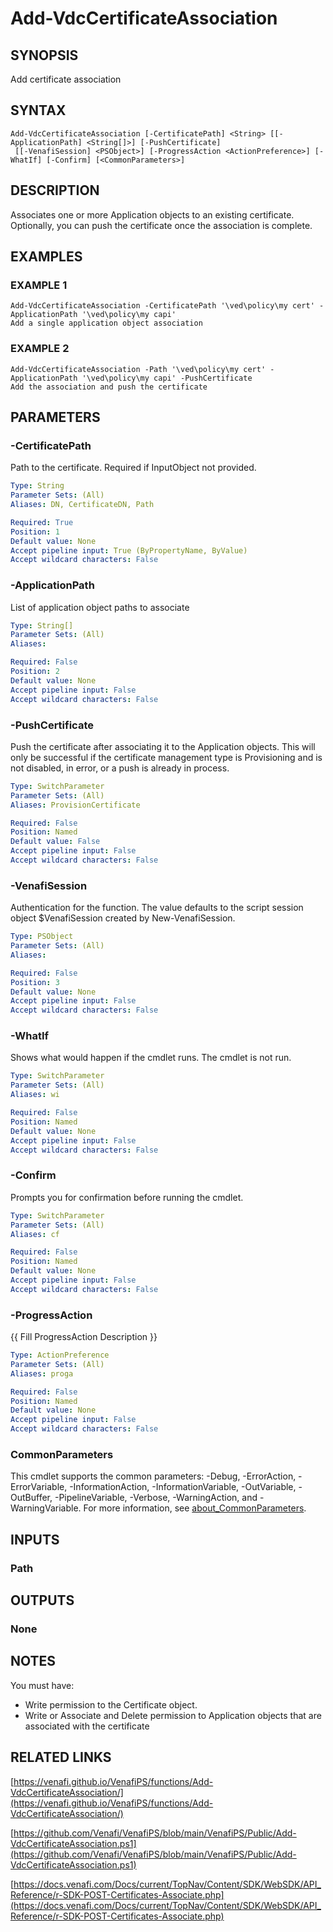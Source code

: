 # Add-VdcCertificateAssociation

## SYNOPSIS
Add certificate association

## SYNTAX

```
Add-VdcCertificateAssociation [-CertificatePath] <String> [[-ApplicationPath] <String[]>] [-PushCertificate]
 [[-VenafiSession] <PSObject>] [-ProgressAction <ActionPreference>] [-WhatIf] [-Confirm] [<CommonParameters>]
```

## DESCRIPTION
Associates one or more Application objects to an existing certificate.
Optionally, you can push the certificate once the association is complete.

## EXAMPLES

### EXAMPLE 1
```
Add-VdcCertificateAssociation -CertificatePath '\ved\policy\my cert' -ApplicationPath '\ved\policy\my capi'
Add a single application object association
```

### EXAMPLE 2
```
Add-VdcCertificateAssociation -Path '\ved\policy\my cert' -ApplicationPath '\ved\policy\my capi' -PushCertificate
Add the association and push the certificate
```

## PARAMETERS

### -CertificatePath
Path to the certificate. 
Required if InputObject not provided.

```yaml
Type: String
Parameter Sets: (All)
Aliases: DN, CertificateDN, Path

Required: True
Position: 1
Default value: None
Accept pipeline input: True (ByPropertyName, ByValue)
Accept wildcard characters: False
```

### -ApplicationPath
List of application object paths to associate

```yaml
Type: String[]
Parameter Sets: (All)
Aliases:

Required: False
Position: 2
Default value: None
Accept pipeline input: False
Accept wildcard characters: False
```

### -PushCertificate
Push the certificate after associating it to the Application objects.
This will only be successful if the certificate management type is Provisioning and is not disabled, in error, or a push is already in process.

```yaml
Type: SwitchParameter
Parameter Sets: (All)
Aliases: ProvisionCertificate

Required: False
Position: Named
Default value: False
Accept pipeline input: False
Accept wildcard characters: False
```

### -VenafiSession
Authentication for the function.
The value defaults to the script session object $VenafiSession created by New-VenafiSession.

```yaml
Type: PSObject
Parameter Sets: (All)
Aliases:

Required: False
Position: 3
Default value: None
Accept pipeline input: False
Accept wildcard characters: False
```

### -WhatIf
Shows what would happen if the cmdlet runs.
The cmdlet is not run.

```yaml
Type: SwitchParameter
Parameter Sets: (All)
Aliases: wi

Required: False
Position: Named
Default value: None
Accept pipeline input: False
Accept wildcard characters: False
```

### -Confirm
Prompts you for confirmation before running the cmdlet.

```yaml
Type: SwitchParameter
Parameter Sets: (All)
Aliases: cf

Required: False
Position: Named
Default value: None
Accept pipeline input: False
Accept wildcard characters: False
```

### -ProgressAction
{{ Fill ProgressAction Description }}

```yaml
Type: ActionPreference
Parameter Sets: (All)
Aliases: proga

Required: False
Position: Named
Default value: None
Accept pipeline input: False
Accept wildcard characters: False
```

### CommonParameters
This cmdlet supports the common parameters: -Debug, -ErrorAction, -ErrorVariable, -InformationAction, -InformationVariable, -OutVariable, -OutBuffer, -PipelineVariable, -Verbose, -WarningAction, and -WarningVariable. For more information, see [about_CommonParameters](http://go.microsoft.com/fwlink/?LinkID=113216).

## INPUTS

### Path
## OUTPUTS

### None
## NOTES
You must have:
- Write permission to the Certificate object.
- Write or Associate and Delete permission to Application objects that are associated with the certificate

## RELATED LINKS

[https://venafi.github.io/VenafiPS/functions/Add-VdcCertificateAssociation/](https://venafi.github.io/VenafiPS/functions/Add-VdcCertificateAssociation/)

[https://github.com/Venafi/VenafiPS/blob/main/VenafiPS/Public/Add-VdcCertificateAssociation.ps1](https://github.com/Venafi/VenafiPS/blob/main/VenafiPS/Public/Add-VdcCertificateAssociation.ps1)

[https://docs.venafi.com/Docs/current/TopNav/Content/SDK/WebSDK/API_Reference/r-SDK-POST-Certificates-Associate.php](https://docs.venafi.com/Docs/current/TopNav/Content/SDK/WebSDK/API_Reference/r-SDK-POST-Certificates-Associate.php)

